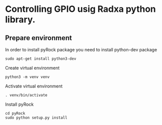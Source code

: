 # Controlling GPIO usig Radxa python library.

## Prepare environment

In order to install pyRock package you need to install python-dev package
```
sudo apt-get install python3-dev
```

Create virtual environment
```
python3 -m venv venv
```

Activate virtual environment
```
. venv/bin/activate
```

Install pyRock
```
cd pyRock
sudo python setup.py install
```


